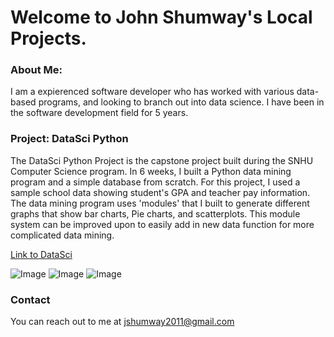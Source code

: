 # Welcome to John Shumway's Local Projects.
### About Me:

I am a expierenced software developer who has worked with various data-based programs, and looking to branch out into data science. I have been in the software development field for 5 years.



### Project: DataSci Python
The DataSci Python Project is the capstone project built during the SNHU Computer Science program. In 6 weeks, I built a Python data mining program and a simple database from scratch. For this project, I used a sample school data showing student's GPA and teacher pay information. The data mining program uses 'modules' that I built to generate different graphs that show bar charts, Pie charts, and scatterplots. This module system can be improved upon to easily add in new data function for more complicated data mining.

[Link to DataSci](https://github.com/JSdata91/JSdata91.github.io) 

![Image](src) ![Image](src) ![Image](src)


### Contact

You can reach out to me at jshumway2011@gmail.com
